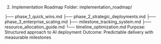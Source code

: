 2. Implementation Roadmap
Folder: implementation_roadmap/

├── phase_1_quick_wins.md
├── phase_2_strategic_deployments.md
├── phase_3_enterprise_scaling.md
├── milestone_tracking_system.md
├── resource_allocation_guide.md
└── timeline_optimization.md
Purpose: Structured approach to AI deployment Outcome: Predictable delivery with measurable milestones

